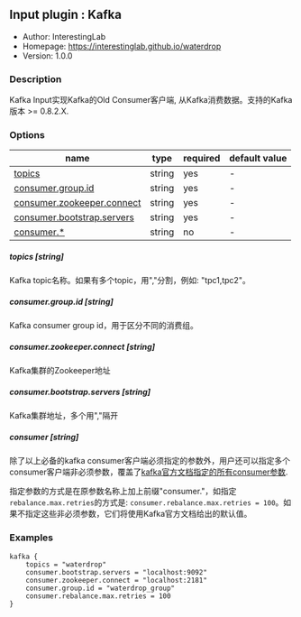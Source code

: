 ## Input plugin : Kafka

* Author: InterestingLab
* Homepage: https://interestinglab.github.io/waterdrop
* Version: 1.0.0

### Description

Kafka Input实现Kafka的Old Consumer客户端, 从Kafka消费数据。支持的Kafka版本 >= 0.8.2.X. 


### Options

| name | type | required | default value |
| --- | --- | --- | --- |
| [topics](#topics-string) | string | yes | - |
| [consumer.group.id](#consumergroupid-string) | string | yes | - |
| [consumer.zookeeper.connect](#consumerzookeeperconnect-string) | string | yes | - |
| [consumer.bootstrap.servers](#consumerbootstrapservers-string) | string | yes | - |
| [consumer.*](#consumer-string) | string | no | - |

##### topics [string]

Kafka topic名称。如果有多个topic，用","分割，例如: "tpc1,tpc2"。

##### consumer.group.id [string]

Kafka consumer group id，用于区分不同的消费组。

##### consumer.zookeeper.connect [string]

Kafka集群的Zookeeper地址

##### consumer.bootstrap.servers [string]

Kafka集群地址，多个用","隔开

##### consumer [string]

除了以上必备的kafka consumer客户端必须指定的参数外，用户还可以指定多个consumer客户端非必须参数，覆盖了[kafka官方文档指定的所有consumer参数](http://kafka.apache.org/documentation.html#oldconsumerconfigs).

指定参数的方式是在原参数名称上加上前缀"consumer."，如指定`rebalance.max.retries`的方式是: `consumer.rebalance.max.retries = 100`。如果不指定这些非必须参数，它们将使用Kafka官方文档给出的默认值。

### Examples

```
kafka {
    topics = "waterdrop"
    consumer.bootstrap.servers = "localhost:9092"
    consumer.zookeeper.connect = "localhost:2181"
    consumer.group.id = "waterdrop_group"
    consumer.rebalance.max.retries = 100
}
```